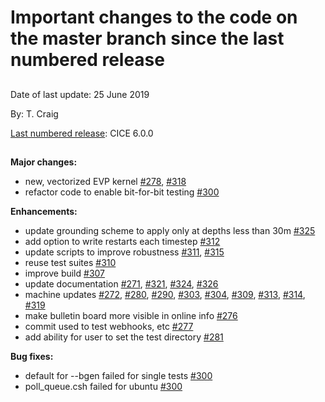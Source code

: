 # Important changes to the code on the master branch since the last numbered release
 
## 

Date of last update:  25 June 2019

By:  T. Craig

[Last numbered release](https://github.com/CICE-Consortium/CICE/releases): CICE 6.0.0 

## 

**Major changes:**
* new, vectorized EVP kernel [#278](https://github.com/CICE-Consortium/CICE/pull/278), [#318](https://github.com/CICE-Consortium/CICE/pull/318)
* refactor code to enable bit-for-bit testing [#300](https://github.com/CICE-Consortium/CICE/pull/300)

**Enhancements:**
* update grounding scheme to apply only at depths less than 30m [#325](https://github.com/CICE-Consortium/CICE/pull/325)
* add option to write restarts each timestep [#312](https://github.com/CICE-Consortium/CICE/pull/312)
* update scripts to improve robustness [#311](https://github.com/CICE-Consortium/CICE/pull/311), [#315](https://github.com/CICE-Consortium/CICE/pull/315)
* reuse test suites [#310](https://github.com/CICE-Consortium/CICE/pull/310)
* improve build [#307](https://github.com/CICE-Consortium/CICE/pull/307)
* update documentation [#271](https://github.com/CICE-Consortium/CICE/pull/271), [#321](https://github.com/CICE-Consortium/CICE/pull/321), [#324](https://github.com/CICE-Consortium/CICE/pull/324), [#326](https://github.com/CICE-Consortium/CICE/pull/326)
* machine updates [#272](https://github.com/CICE-Consortium/CICE/pull/272), [#280](https://github.com/CICE-Consortium/CICE/pull/280), [#290](https://github.com/CICE-Consortium/CICE/pull/290), [#303](https://github.com/CICE-Consortium/CICE/pull/303), [#304](https://github.com/CICE-Consortium/CICE/pull/304), [#309](https://github.com/CICE-Consortium/CICE/pull/309), [#313](https://github.com/CICE-Consortium/CICE/pull/313), [#314](https://github.com/CICE-Consortium/CICE/pull/314), [#319](https://github.com/CICE-Consortium/CICE/pull/319)
* make bulletin board more visible in online info [#276](https://github.com/CICE-Consortium/CICE/pull/276)
* commit used to test webhooks, etc [#277](https://github.com/CICE-Consortium/CICE/pull/277)
* add ability for user to set the test directory [#281](https://github.com/CICE-Consortium/CICE/pull/281)

**Bug fixes:**
* default for --bgen failed for single tests [#300](https://github.com/CICE-Consortium/CICE/pull/300)
* poll_queue.csh failed for ubuntu [#300](https://github.com/CICE-Consortium/CICE/pull/300)